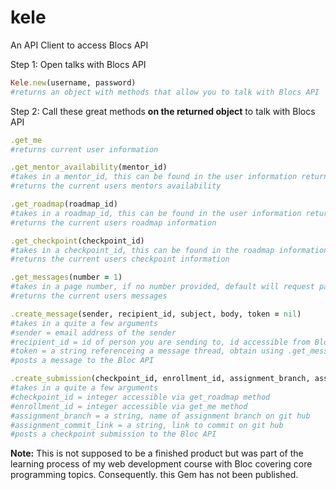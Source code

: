 # kele

An API Client to access Blocs API

Step 1: Open talks with Blocs API

```Ruby
Kele.new(username, password)
#returns an object with methods that allow you to talk with Blocs API
```

Step 2: Call these great methods **on the returned object** to talk with Blocs API

```Ruby
.get_me
#returns current user information
```

```Ruby
.get_mentor_availability(mentor_id)
#takes in a mentor_id, this can be found in the user information returned by the get_me method
#returns the current users mentors availability
```

```Ruby
.get_roadmap(roadmap_id)
#takes in a roadmap_id, this can be found in the user information returned by the get_me method
#returns the current users roadmap information
```

```Ruby
.get_checkpoint(checkpoint_id)
#takes in a checkpoint_id, this can be found in the roadmap information returned by the get_roadmap method
#returns the current users checkpoint information
```

```Ruby
.get_messages(number = 1)
#takes in a page number, if no number provided, default will request page 1
#returns the current users messages
```

```Ruby
.create_message(sender, recipient_id, subject, body, token = nil)
#takes in a quite a few arguments
#sender = email address of the sender
#recipient_id = id of person you are sending to, id accessible from Bloc API
#token = a string referenceing a message thread, obtain using .get_messages method. Leave blank to start new thread
#posts a message to the Bloc API
```

```Ruby
.create_submission(checkpoint_id, enrollment_id, assignment_branch, assignment_commit_link, comment = "")
#takes in a quite a few arguments
#checkpoint_id = integer accessible via get_roadmap method
#enrollment_id = integer accessible via get_me method
#assignment_branch = a string, name of assignment branch on git hub
#assignment_commit_link = a string, link to commit on git hub
#posts a checkpoint submission to the Bloc API
```

**Note:** This is not supposed to be a finished product but was part of the learning process of my web development course with Bloc covering core programming topics. Consequently. this Gem has not been published.